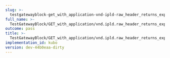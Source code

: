 ```yaml
---
slug: >-
  testgatewayblock-get_with_application-vnd-ipld-raw_header_returns_expected_response_headers-body
full_name: >-
  TestGatewayBlock/GET_with_application/vnd.ipld.raw_header_returns_expected_response_headers/Body
outcome: pass
title: >-
  TestGatewayBlock/GET_with_application/vnd.ipld.raw_header_returns_expected_response_headers/Body
implementation_id: kubo
version: dev-44b0eaa-dirty
---
```


